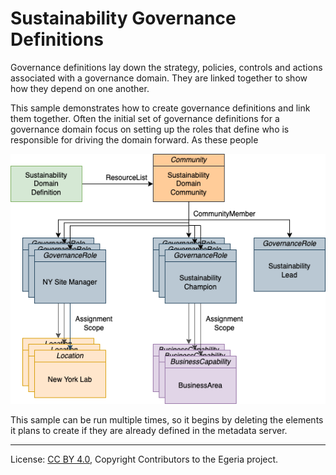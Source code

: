 <!-- SPDX-License-Identifier: CC-BY-4.0 -->
<!-- Copyright Contributors to the Egeria project. -->

# Sustainability Governance Definitions

Governance definitions lay down the strategy, policies, controls and actions associated with
a governance domain.  They are linked together to show how they depend on one another.

This sample demonstrates how to create governance definitions and link them together.
Often the initial set of governance definitions for a governance domain
focus on setting up the roles that define who is responsible for driving the 
domain forward.  As these people 

![Governance Definitions](../../docs/sustainability-samples-governance-definitions.drawio.png)

This sample can be run multiple times, so it begins by deleting the elements it plans to create if they are already defined in the metadata server.



----
License: [CC BY 4.0](https://creativecommons.org/licenses/by/4.0/), Copyright Contributors to the Egeria project.